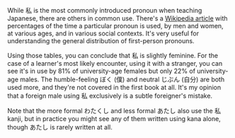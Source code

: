 While 私 is the most commonly introduced pronoun when teaching Japanese, there are others in common 
use. There's a [Wikipedia article](https://en.wikipedia.org/wiki/Japanese_pronouns#Use_and_etymology) with percentages of the time a particular pronoun is used, by men and women, at various ages, and in various social contexts. It's very useful for understanding the general distribution of first-person pronouns.

Using those tables, you can conclude that 私 is slightly feminine. For the case of a learner's most likely encounter, using it with a stranger, you can see it's in use by 81% of university-age females but only 22% of university-age males. The humble-feeling ぼく (僕) and neutral じぶん (自分) are both used more, and they're not covered in the first book at all. It's my opinion that a foreign male using 私 exclusively is a subtle foreigner's mistake.

Note that the more formal わたくし and less formal あたし also use the 私 kanji, but in practice you might see any of them written using kana alone, though あたし is rarely written at all.